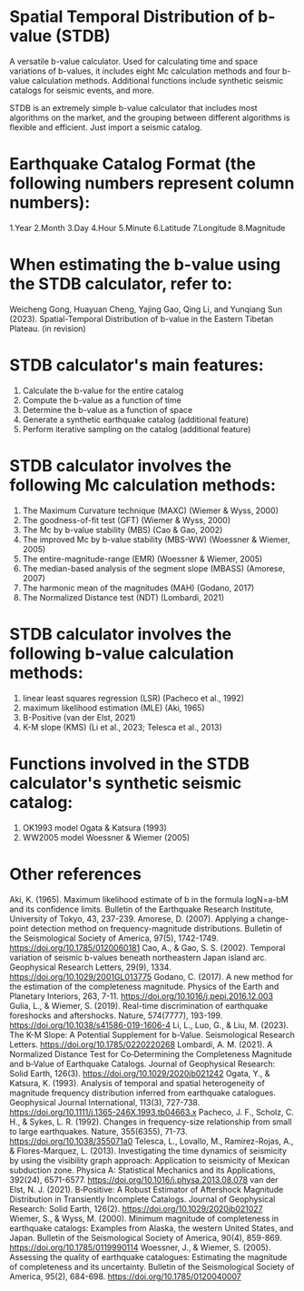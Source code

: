 # Spatial Temporal Distribution of b-value (STDB)
A versatile b-value calculator. Used for calculating time and space variations of b-values, it includes eight Mc calculation methods and four b-value calculation methods.
Additional functions include synthetic seismic catalogs for seismic events, and more.

STDB is an extremely simple b-value calculator that includes most algorithms on the market, and the grouping between different algorithms is flexible and efficient.
Just import a seismic catalog.

# Earthquake Catalog Format (the following numbers represent column numbers):
1.Year
2.Month
3.Day
4.Hour
5.Minute
6.Latitude
7.Longitude
8.Magnitude

# When estimating the b-value using the STDB calculator, refer to:
Weicheng Gong, Huayuan Cheng, Yajing Gao, Qing Li, and Yunqiang Sun (2023). Spatial-Temporal Distribution of b-value in the Eastern Tibetan Plateau. (in revision)

# STDB calculator's main features:
1. Calculate the b-value for the entire catalog
2. Compute the b-value as a function of time
3. Determine the b-value as a function of space
4. Generate a synthetic earthquake catalog (additional feature)
5. Perform iterative sampling on the catalog (additional feature)

# STDB calculator involves the following Mc calculation methods:
1. The Maximum Curvature technique (MAXC) (Wiemer & Wyss, 2000)
2. The goodness-of-fit test (GFT) (Wiemer & Wyss, 2000)
3. The Mc by b-value stability (MBS) (Cao & Gao, 2002)
4. The improved Mc by b-value stability (MBS-WW) (Woessner & Wiemer, 2005)
5. The entire-magnitude-range (EMR) (Woessner & Wiemer, 2005)
6. The median-based analysis of the segment slope (MBASS) (Amorese, 2007)
7. The harmonic mean of the magnitudes (MAH) (Godano, 2017)
8. The Normalized Distance test (NDT) (Lombardi, 2021)

# STDB calculator involves the following b-value calculation methods:
1. linear least squares regression (LSR) (Pacheco et al., 1992)
2. maximum likelihood estimation (MLE) (Aki, 1965)
3. B-Positive (van der Elst, 2021)
4. K-M slope (KMS) (Li et al., 2023; Telesca et al., 2013)

# Functions involved in the STDB calculator's synthetic seismic catalog:
1. OK1993 model Ogata & Katsura (1993)
2. WW2005 model Woessner & Wiemer (2005)

# Other references
Aki, K. (1965). Maximum likelihood estimate of b in the formula logN=a-bM and its confidence limits. Bulletin of the Earthquake Research Institute, University of Tokyo, 43, 237-239.
Amorese, D. (2007). Applying a change-point detection method on frequency-magnitude distributions. Bulletin of the Seismological Society of America, 97(5), 1742-1749. https://doi.org/10.1785/0120060181
Cao, A., & Gao, S. S. (2002). Temporal variation of seismic b-values beneath northeastern Japan island arc. Geophysical Research Letters, 29(9), 1334. https://doi.org/10.1029/2001GL013775
Godano, C. (2017). A new method for the estimation of the completeness magnitude. Physics of the Earth and Planetary Interiors, 263, 7-11. https://doi.org/10.1016/j.pepi.2016.12.003
Gulia, L., & Wiemer, S. (2019). Real-time discrimination of earthquake foreshocks and aftershocks. Nature, 574(7777), 193-199. https://doi.org/10.1038/s41586-019-1606-4
Li, L., Luo, G., & Liu, M. (2023). The K-M Slope: A Potential Supplement for b-Value. Seismological Research Letters. https://doi.org/10.1785/0220220268
Lombardi, A. M. (2021). A Normalized Distance Test for Co‐Determining the Completeness Magnitude and b‐Value of Earthquake Catalogs. Journal of Geophysical Research: Solid Earth, 126(3). https://doi.org/10.1029/2020jb021242
Ogata, Y., & Katsura, K. (1993). Analysis of temporal and spatial heterogeneity of magnitude frequency distribution inferred from earthquake catalogues. Geophysical Journal International, 113(3), 727-738. https://doi.org/10.1111/j.1365-246X.1993.tb04663.x
Pacheco, J. F., Scholz, C. H., & Sykes, L. R. (1992). Changes in frequency-size relationship from small to large earthquakes. Nature, 355(6355), 71-73. https://doi.org/10.1038/355071a0
Telesca, L., Lovallo, M., Ramirez-Rojas, A., & Flores-Marquez, L. (2013). Investigating the time dynamics of seismicity by using the visibility graph approach: Application to seismicity of Mexican subduction zone. Physica A: Statistical Mechanics and its Applications, 392(24), 6571-6577. https://doi.org/10.1016/j.physa.2013.08.078
van der Elst, N. J. (2021). B‐Positive: A Robust Estimator of Aftershock Magnitude Distribution in Transiently Incomplete Catalogs. Journal of Geophysical Research: Solid Earth, 126(2). https://doi.org/10.1029/2020jb021027
Wiemer, S., & Wyss, M. (2000). Minimum magnitude of completeness in earthquake catalogs: Examples from Alaska, the western United States, and Japan. Bulletin of the Seismological Society of America, 90(4), 859-869. https://doi.org/10.1785/0119990114
Woessner, J., & Wiemer, S. (2005). Assessing the quality of earthquake catalogues: Estimating the magnitude of completeness and its uncertainty. Bulletin of the Seismological Society of America, 95(2), 684-698. https://doi.org/10.1785/0120040007

   
